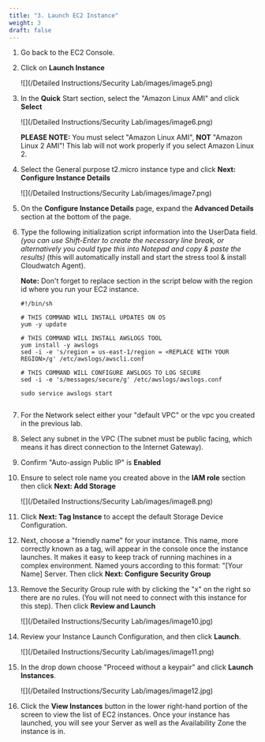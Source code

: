 ```yaml
---
title: "3. Launch EC2 Instance"
weight: 3
draft: false
---
```


1.  Go back to the EC2 Console.

2.  Click on **Launch Instance**
    
    ![](/Detailed Instructions/Security Lab/images/image5.png)
    
3.  In the **Quick** Start section, select the "Amazon Linux AMI" and
    click **Select**
    
    ![](/Detailed Instructions/Security Lab/images/image6.png)
    
    **PLEASE NOTE:** You must select "Amazon Linux AMI", **NOT** "Amazon
    Linux 2 AMI"! This lab will not work properly if you select Amazon
    Linux 2.

4.  Select the General purpose t2.micro instance type and click **Next:
    Configure Instance Details**
    
    ![](/Detailed Instructions/Security Lab/images/image7.png)

5.  On the **Configure Instance Details** page, expand the **Advanced Details** section at the bottom of the page.
    
6. 	Type the following initialization script information into the UserData 	field. *(you can use Shift-Enter to create the necessary line break, or 	alternatively you could type this into Notepad and copy & paste the 	results)* (this will automatically install and start the stress tool & install Cloudwatch Agent).

	**Note:** Don't forget to replace <REPLACE WITH YOUR REGION> section in the script below with the region id where 	you run your EC2 instance.

   
	```
    #!/bin/sh

    # THIS COMMAND WILL INSTALL UPDATES ON OS
    yum -y update

    # THIS COMMAND WILL INSTALL AWSLOGS TOOL
    yum install -y awslogs
    sed -i -e 's/region = us-east-1/region = <REPLACE WITH YOUR REGION>/g' /etc/awslogs/awscli.conf

    # THIS COMMAND WILL CONFIGURE AWSLOGS TO LOG SECURE
    sed -i -e 's/messages/secure/g' /etc/awslogs/awslogs.conf

    sudo service awslogs start


	```

7. For the Network select either your "default VPC" or the vpc you created in 	the previous lab.

8. Select any subnet in the VPC (The subnet must be public facing, which means it has direct connection to the Internet Gateway).

9. 	Confirm "Auto-assign Public IP" is **Enabled** 

10. Ensure to select role name you created above in the **IAM role** section then 	click **Next: Add Storage**

	![](/Detailed Instructions/Security Lab/images/image8.png)

11. Click **Next: Tag Instance** to accept the default Storage Device
    Configuration.
    
12. Next, choose a "friendly name" for your instance. This name, more
    correctly known as a tag, will appear in the console once the
    instance launches. It makes it easy to keep track of running
    machines in a complex environment. Named yours according to this
    format: "[Your Name] Server. Then click **Next: Configure Security
    Group**

13. Remove the Security Group rule with by clicking the "x" on the right
    so there are no rules. (You will not need to connect with this
    instance for this step). Then click **Review and Launch**
    
    ![](/Detailed Instructions/Security Lab/images/image10.jpg)

14. Review your Instance Launch Configuration, and then click
    **Launch**.

	![](/Detailed Instructions/Security Lab/images/image11.png)

15. In the drop down choose "Proceed without a keypair" and click
    **Launch Instances**.

	![](/Detailed Instructions/Security Lab/images/image12.jpg)
	
16. Click the **View Instances** button in the lower right-hand portion
    of the screen to view the list of EC2 instances. Once your instance
    has launched, you will see your Server as well as the Availability
    Zone the instance is in.


